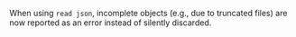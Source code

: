 When using `read json`, incomplete objects (e.g., due to truncated files) are
now reported as an error instead of silently discarded.
